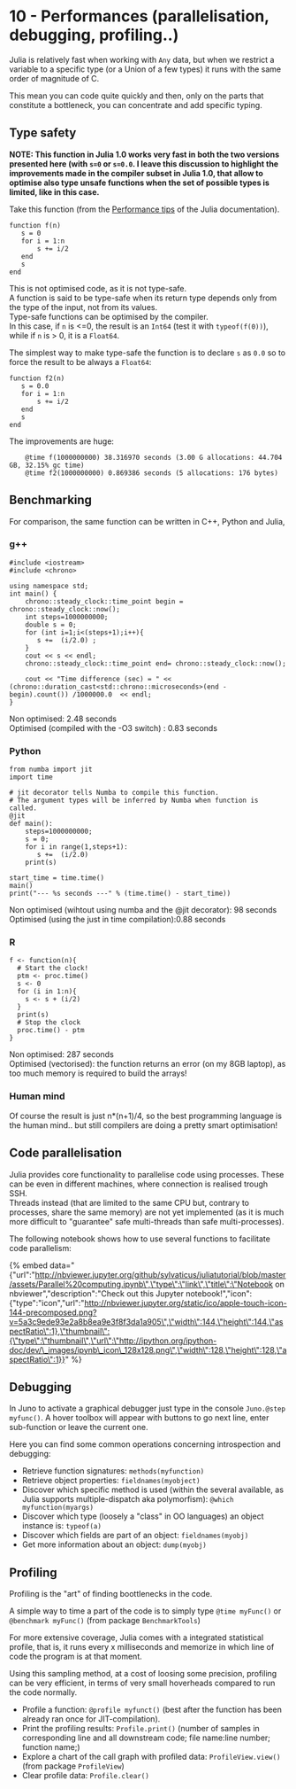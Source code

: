 # 10 - Performances \(parallelisation, debugging, profiling..\)

Julia is relatively fast when working with `Any` data, but when we restrict a variable to a specific type \(or a Union of a few types\)  it runs with the same order of magnitude of C.

This mean you can code quite quickly and then, only on the parts that constitute a bottleneck, you can concentrate and add specific typing.

## Type safety

**NOTE: This function in Julia 1.0 works very fast in both the two versions presented here \(with `s=0` or `s=0.0`. I leave this discussion to highlight the improvements made in the compiler subset in Julia 1.0, that allow to optimise also type unsafe functions when the set of possible types is limited, like in this case.**

Take this function \(from the [Performance tips](https://docs.julialang.org/en/stable/manual/performance-tips/) of the Julia documentation\).

```text
function f(n)
   s = 0
   for i = 1:n
       s += i/2
   end
   s
end
```

This is not optimised code, as it is not type-safe.  
A function is said to be type-safe when its return type depends only from the type of the input, not from its values.  
Type-safe functions can be optimised by the compiler.  
In this case, if `n` is &lt;=0, the result is an `Int64` \(test it with `typeof(f(0))`\), while if `n` is &gt; 0, it is a `Float64`.

The simplest way to make type-safe the function is to declare `s` as `0.0` so to force the result to be always a `Float64`:

```text
function f2(n)
   s = 0.0
   for i = 1:n
       s += i/2
   end
   s
end
```

The improvements are huge:

```text
    @time f(1000000000) 38.316970 seconds (3.00 G allocations: 44.704 GB, 32.15% gc time)
    @time f2(1000000000) 0.869386 seconds (5 allocations: 176 bytes)
```

## Benchmarking

For comparison, the same function can be written in C++, Python and Julia,

### g++

```text
#include <iostream>
#include <chrono>

using namespace std;
int main() {
    chrono::steady_clock::time_point begin = chrono::steady_clock::now();
    int steps=1000000000;
    double s = 0;
    for (int i=1;i<(steps+1);i++){
       s +=  (i/2.0) ; 
    }
    cout << s << endl;
    chrono::steady_clock::time_point end= chrono::steady_clock::now();

    cout << "Time difference (sec) = " << (chrono::duration_cast<std::chrono::microseconds>(end - begin).count()) /1000000.0  << endl;
}
```

Non optimised: 2.48 seconds  
Optimised \(compiled with the -O3 switch\) : 0.83 seconds

### Python

```text
from numba import jit
import time

# jit decorator tells Numba to compile this function.
# The argument types will be inferred by Numba when function is called.
@jit
def main():
    steps=1000000000;
    s = 0;
    for i in range(1,steps+1):
       s +=  (i/2.0)
    print(s)

start_time = time.time()
main()
print("--- %s seconds ---" % (time.time() - start_time))
```

Non optimised \(wihtout using numba and the @jit decorator\): 98 seconds  
Optimised \(using the just in time compilation\):0.88 seconds

### R

```text
f <- function(n){
  # Start the clock!
  ptm <- proc.time()
  s <- 0
  for (i in 1:n){
    s <- s + (i/2)
  }
  print(s)
  # Stop the clock
  proc.time() - ptm
}
```

Non optimised: 287 seconds  
Optimised \(vectorised\): the function returns an error \(on my 8GB laptop\), as too much memory is required to build the arrays!

### Human mind

Of course the result is just n\*\(n+1\)/4, so the best programming language is the human mind.. but still compilers are doing a pretty smart optimisation!

## Code parallelisation

Julia provides core functionality to parallelise code using processes. These can be even in different machines, where connection is realised trough SSH.  
Threads instead \(that are limited to the same CPU but, contrary to processes, share the same memory\) are not yet implemented \(as it is much more difficult to "guarantee" safe multi-threads than safe multi-processes\).

The following notebook shows how to use several functions to facilitate code parallelism:

{% embed data="{\"url\":\"http://nbviewer.jupyter.org/github/sylvaticus/juliatutorial/blob/master/assets/Parallel%20computing.ipynb\",\"type\":\"link\",\"title\":\"Notebook on nbviewer\",\"description\":\"Check out this Jupyter notebook!\",\"icon\":{\"type\":\"icon\",\"url\":\"http://nbviewer.jupyter.org/static/ico/apple-touch-icon-144-precomposed.png?v=5a3c9ede93e2a8b8ea9e3f8f3da1a905\",\"width\":144,\"height\":144,\"aspectRatio\":1},\"thumbnail\":{\"type\":\"thumbnail\",\"url\":\"http://ipython.org/ipython-doc/dev/\_images/ipynb\_icon\_128x128.png\",\"width\":128,\"height\":128,\"aspectRatio\":1}}" %}

## Debugging

In Juno to activate a graphical debugger just type in the console `Juno.@step myfunc()`. A hover toolbox will appear with buttons to go next line, enter sub-function or leave the current one.

Here you can find some common operations concerning introspection and debugging:

* Retrieve function signatures: `methods(myfunction)`
* Retrieve object properties: `fieldnames(myobject)`
* Discover which specific method is used \(within the several available, as Julia supports multiple-dispatch aka polymorfism\): `@which myfunction(myargs)`
* Discover which type \(loosely a "class" in OO languages\) an object instance is: `typeof(a)`
* Discover which fields are part of an object: `fieldnames(myobj)`
* Get more information about an object: `dump(myobj)`

## Profiling

Profiling is the "art" of finding boottlenecks in the code.

A simple way to time a part of the code is to simply type `@time myFunc()` or `@benchmark myFunc()` \(from package `BenchmarkTools`\)

For more extensive coverage, Julia comes with a integrated statistical profile, that is, it runs every x milliseconds and memorize in which line of code the program is at that moment.

Using this sampling method, at a cost of loosing some precision, profiling can be very efficient, in terms of very small hoverheads compared to run the code normally.

* Profile a function: `@profile myfunct()` \(best after the function has been already ran once for JIT-compilation\). 
* Print the profiling results: `Profile.print()` \(number of samples in corresponding line and all downstream code; file name:line number; function name;\)
* Explore a chart of the call graph with profiled data: `ProfileView.view()` \(from package `ProfileView`\)
* Clear profile data: `Profile.clear()`

